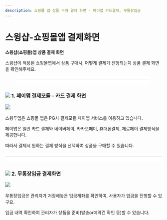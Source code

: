 ```yaml
---
description: 쇼핑몰 앱 상품 구매 결제 화면 - 페이앱 카드결제, 무통장입금
---
```


# 스윙샵-쇼핑몰앱 결제화면

**스윙샵(쇼핑몰)앱 상품 결제 화면**

스윙샵이 적용된 쇼핑몰앱에서 상품 구매시, 어떻게 결제가 진행되는지 상품 결제 화면을 확인해주세요.&#x20;

<figure><img src="../../.gitbook/assets/구분선 (1).PNG" alt=""><figcaption></figcaption></figure>

### ![](https://wp.swing2app.co.kr/wp-content/uploads/2018/09/%EB%8B%A8%EB%9D%BD1-1.png) **1. 페이앱 결제모듈 – 카드 결제 화면**

![](https://wp.swing2app.co.kr/wp-content/uploads/2021/09/%EB%B8%94%EB%A1%9C%EA%B7%B8-%ED%8E%98%EC%9D%B4%EC%95%B1-%EC%B9%B4%EB%93%9C%EA%B2%B0%EC%A0%9C-2.png)

스윙투앱은 쇼핑몰 앱은 PG사 결제모듈:페이앱 서비스를 이용하고 있습니다.

페이앱은 일반 카드 결제와 네이버페이, 카카오페이, 휴대폰결제, 제로페이 결제방식을 제공합니다.

따라서 결제시 원하는 결제 방식을 선택하여 상품을 구매할 수 있습니다.

![](<../../.gitbook/assets/구분선 (1) (1).PNG>)

### ![](https://wp.swing2app.co.kr/wp-content/uploads/2018/09/%EB%8B%A8%EB%9D%BD1-1.png) **2. 무통장입금 결제화면**

![](https://wp.swing2app.co.kr/wp-content/uploads/2021/09/%EB%B8%94%EB%A1%9C%EA%B7%B8-%EC%87%BC%ED%95%91%EB%AA%B0-%EC%95%B1-%EB%AC%B4%ED%86%B5%EC%9E%A5%EA%B2%B0%EC%A0%9C-2.png)

무통장입금은 관리자가 저장해놓은 입금계좌를 확인하여, 사용자가 입금을 진행할 수 있구요.

입금 내역 확인하여 관리자가 상품을 준비(발송or예약건 확인 등)할 수 있습니다.
